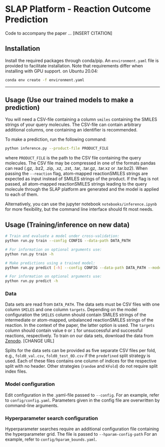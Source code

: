 # SLAP Platform - Reaction Outcome Prediction
Code to accompany the paper ... [INSERT CITATION]

## Installation

Install the required packages through conda/pip. An `environment.yaml` file is provided to facilitate installation.
Note that requirements differ when installing with GPU support.
 on Ubuntu 20.04:
```bash
conda env create -f environment.yaml
```

---
## Usage (Use our trained models to make a prediction)

You will need a CSV-file containing a column `smiles` containing the SMILES strings of your query molecules.
The CSV-file can contain arbitrary additional columns, one containing an identifier is recommended.

To make a prediction, run the following command:
```bash
python inference.py --product-file PRODUCT_FILE
```
where `PRODUCT_FILE` is the path to the CSV file containing the query molecules. The CSV file may be compressed in one
of the formats pandas can read (.gz, .bz2, .zip, .xz, .zst, .tar, .tar.gz, .tar.xz or .tar.bz2).
When passing the `--reaction` flag, atom-mapped reactionSMILES strings are expected as input instead of SMILES strings of the product.
If the flag is not passed, all atom-mapped reactionSMILES strings leading to the query molecule through the SLAP platform are generated and the model is applied to each of them.

Alternatively, you can use the jupyter notebook `notebooks/inference.ipynb` for more flexibility,
but the command line interface should fit most needs.


## Usage (Training/inference on new data)
```bash
# Train and evaluate a model under cross-validation:
python run.py train --config CONFIG --data-path DATA_PATH

# For information on optional arguments use:
python run.py train -h
```


```bash
# Make predictions using a trained model:
python run.py predict [-h] --config CONFIG --data-path DATA_PATH --model-path MODEL_PATH

# For information on optional arguments use:
python run.py predict -h
```


### Data
Data sets are read from `DATA_PATH`. The data sets must be CSV files with one column `SMILES` and one column `targets`.
Depending on the model configuration the `SMILES` column should contain SMILES strings of the intermediate or
atom-mapped, unbalanced reactionSMILES strings of the reaction. In the context of the paper, the latter option is used.
The `targets` column should contain value `0` or `1` for unsuccessful and successful reactions, respectively.
To train on our data sets, download the data from [Zenodo](https://zenodo.org/). [CHANGE URL]

Splits for the data sets can be provided as five separate CSV files per fold, e.g.,
`fold0_val.csv`, `fold0_test_0D.csv` if the `predefined` split strategy is used.
Each of these files contains one column of indices for the respective split with no header.
Other strategies (`random` and `KFold`) do not require split index files.


### Model configuration
Edit configuration in the .yaml-file passed to `--config`.
For an example, refer to `config/config.yaml`.
Parameters given in the config file are overwritten by command-line arguments.


### Hyperparameter search configuration
Hyperparameter searches require an additional configuration file containing the hyperparameter grid.
The file is passed to `--hparam-config-path`
For an example, refer to `config/hparam_bounds.yaml`.

